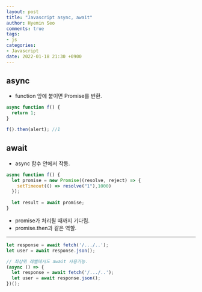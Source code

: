 ```yaml
---
layout: post
title: "Javascript async, await"
author: Hyemin Seo
comments: true
tags:
- js
categories:
- Javascript
date: 2022-01-18 21:30 +0900
---
```


## async  
- function 앞에 붙이면 Promise를 반환.  

```javascript
async function f() {
  return 1;
}

f().then(alert); //1
```

## await  
- async 함수 안에서 작동.  

```javascript
async function f() {
  let promise = new Promise((resolve, reject) => {
    setTimeout(() => resolve("1"),1000)
  });
  
  let result = await promise;
}
```
- promise가 처리될 때까지 기다림.    
- promise.then과 같은 역할.  

***  

```javascript
let response = await fetch('/.../..');
let user = await response.json();

// 최상위 레벨에서도 await 사용가능.
(async () => {
  let response = await fetch('/.../..');
  let user = await response.json();
})();
```

